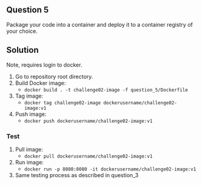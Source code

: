## Question 5
Package your code into a container and deploy it to a container registry of your choice.
   
## Solution
Note, requires login to docker.
1. Go to repository root directory.
2. Build Docker image:
   - `docker build . -t challenge02-image -f question_5/Dockerfile`
3. Tag image:
   - `docker tag challenge02-image dockerusername/challenge02-image:v1`
4. Push image:
   - `docker push dockerusername/challenge02-image:v1`

### Test
1. Pull image:
   - `docker pull dockerusername/challenge02-image:v1`
2. Run image:
   - `docker run -p 8080:8080 -it dockerusername/challenge02-image:v1`
3. Same testing process as described in question_3
